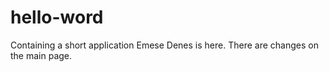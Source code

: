 # hello-word
Containing a short application
Emese Denes is here.
There are changes on the main page.
